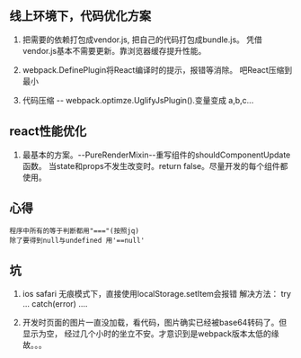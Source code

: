 ## 线上环境下，代码优化方案
  1. 把需要的依赖打包成vendor.js, 把自己的代码打包成bundle.js。
      凭借vendor.js基本不需要更新。靠浏览器缓存提升性能。

  2. webpack.DefinePlugin将React编译时的提示，报错等消除。
      吧React压缩到最小

  3. 代码压缩 -- webpack.optimze.UglifyJsPlugin().变量变成
      a,b,c...

  


## react性能优化
  1. 最基本的方案。--PureRenderMixin--重写组件的shouldComponentUpdate函数。
      当state和props不发生改变时。return false。尽量开发的每个组件都使用。

## 心得
	程序中所有的等于判断都用"==="(按照jq)
	除了要得到null与undefined 用'==null'

## 坑
  1.  ios safari 无痕模式下，直接使用localStorage.setItem会报错
      解决方法： try ... catch(error) ....

  2.  开发时页面的图片一直没加载，看代码，图片确实已经被base64转码了。但显示为空，
      经过几个小时的坐立不安。才意识到是webpack版本太低的缘故。。。